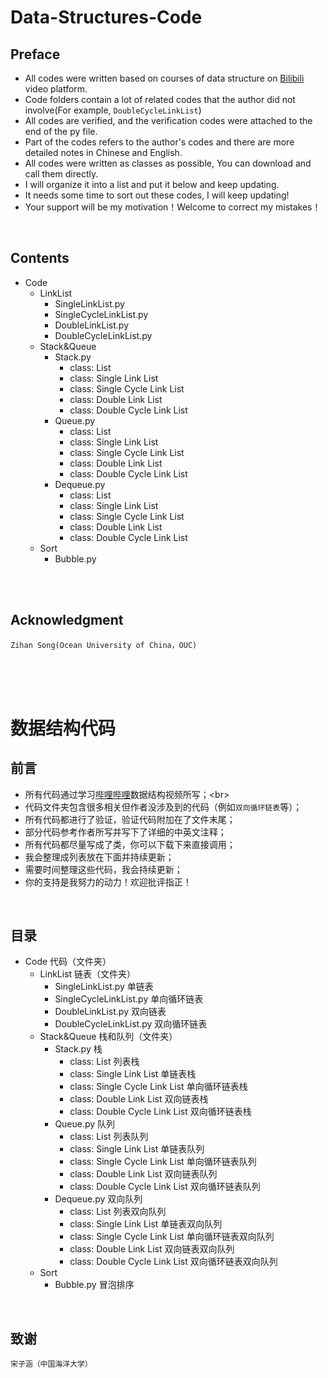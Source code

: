 # Data-Structures-Code


## Preface
* All codes were written based on courses of data structure on [Bilibili](https://www.bilibili.com/video/av21540971? "https://www.bilibili.com/video/av21540971?") video platform. <br>
* Code folders contain a lot of related codes that the author did not involve(For example, `DoubleCycleLinkList`) <br>
* All codes are verified, and the verification codes were attached to the end of the py file. <br>
* Part of the codes refers to the author's codes and there are more detailed notes in Chinese and English. <br>
* All codes were written as classes as possible, You can download and call them directly. <br>
* I will organize it into a list and put it below and keep updating. <br>
* It needs some time to sort out these codes, I will keep updating! <br>
* Your support will be my motivation！Welcome to correct my mistakes！<br>


<br>

## Contents

* Code
  * LinkList
    * SingleLinkList.py
    * SingleCycleLinkList.py
    * DoubleLinkList.py
    * DoubleCycleLinkList.py
  * Stack&Queue
    * Stack.py
      * class: List
      * class: Single Link List
      * class: Single Cycle Link List
      * class: Double Link List
      * class: Double Cycle Link List
    * Queue.py
      * class: List
      * class: Single Link List
      * class: Single Cycle Link List
      * class: Double Link List
      * class: Double Cycle Link List
    * Dequeue.py
      * class: List
      * class: Single Link List
      * class: Single Cycle Link List
      * class: Double Link List
      * class: Double Cycle Link List
  * Sort
    * Bubble.py
  
<br>

<br>

## Acknowledgment
`Zihan Song(Ocean University of China，OUC)`






<br> <br> <br>
# 数据结构代码


## 前言
* 所有代码通过学习[哔哩哔哩](https://www.bilibili.com/video/av21540971? "https://www.bilibili.com/video/av21540971?")数据结构视频所写；<br>
* 代码文件夹包含很多相关但作者没涉及到的代码（例如`双向循环链表`等）；<br>
* 所有代码都进行了验证，验证代码附加在了文件末尾；<br>
* 部分代码参考作者所写并写下了详细的中英文注释；<br>
* 所有代码都尽量写成了类，你可以下载下来直接调用；<br>
* 我会整理成列表放在下面并持续更新；<br>
* 需要时间整理这些代码，我会持续更新；<br>
* 你的支持是我努力的动力！欢迎批评指正！<br>


<br>

## 目录

* Code 代码（文件夹）
  * LinkList 链表（文件夹）
    * SingleLinkList.py 单链表
    * SingleCycleLinkList.py 单向循环链表
    * DoubleLinkList.py 双向链表
    * DoubleCycleLinkList.py 双向循环链表
  * Stack&Queue 栈和队列（文件夹） 
    * Stack.py 栈
      * class: List 列表栈
      * class: Single Link List 单链表栈
      * class: Single Cycle Link List 单向循环链表栈
      * class: Double Link List 双向链表栈
      * class: Double Cycle Link List 双向循环链表栈
    * Queue.py 队列
      * class: List 列表队列
      * class: Single Link List 单链表队列
      * class: Single Cycle Link List 单向循环链表队列
      * class: Double Link List 双向链表队列
      * class: Double Cycle Link List 双向循环链表队列
    * Dequeue.py 双向队列
      * class: List 列表双向队列
      * class: Single Link List 单链表双向队列
      * class: Single Cycle Link List 单向循环链表双向队列
      * class: Double Link List 双向链表双向队列
      * class: Double Cycle Link List 双向循环链表双向队列
  * Sort
    * Bubble.py 冒泡排序
      

<br> 

## 致谢 

`宋子涵（中国海洋大学）`

 

<br>
